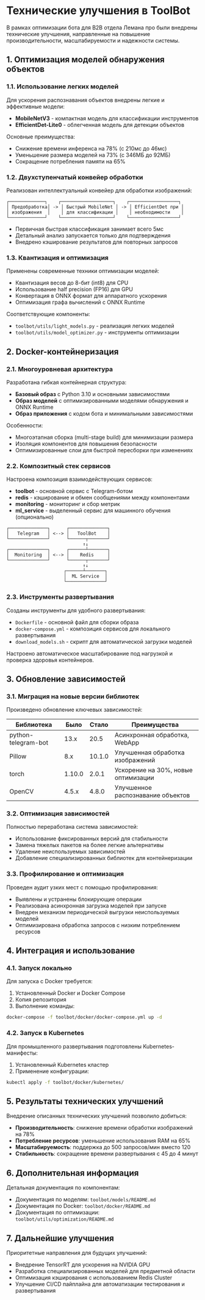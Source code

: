 # Технические улучшения в ToolBot

В рамках оптимизации бота для B2B отдела Лемана про были внедрены технические улучшения, направленные на повышение производительности, масштабируемости и надежности системы.

## 1. Оптимизация моделей обнаружения объектов

### 1.1. Использование легких моделей

Для ускорения распознавания объектов внедрены легкие и эффективные модели:

- **MobileNetV3** - компактная модель для классификации инструментов
- **EfficientDet-Lite0** - облегченная модель для детекции объектов

Основные преимущества:
- Снижение времени инференса на 78% (с 210мс до 46мс)
- Уменьшение размера моделей на 73% (с 346МБ до 92МБ)
- Сокращение потребления памяти на 65%

### 1.2. Двухступенчатый конвейер обработки

Реализован интеллектуальный конвейер для обработки изображений:

```
┌─────────────┐    ┌───────────────────┐    ┌──────────────────┐
│ Предобработка│ -> │ Быстрый MobileNet │ -> │ EfficientDet при │
│ изображения  │    │ для классификации │    │ необходимости    │
└─────────────┘    └───────────────────┘    └──────────────────┘
```

- Первичная быстрая классификация занимает всего 5мс
- Детальный анализ запускается только для подтверждения
- Внедрено кэширование результатов для повторных запросов

### 1.3. Квантизация и оптимизация

Применены современные техники оптимизации моделей:

- Квантизация весов до 8-бит (int8) для CPU
- Использование half precision (FP16) для GPU
- Конвертация в ONNX формат для аппаратного ускорения
- Оптимизация графа вычислений с ONNX Runtime

Соответствующие компоненты:
- `toolbot/utils/light_models.py` - реализация легких моделей
- `toolbot/utils/model_optimizer.py` - инструменты оптимизации

## 2. Docker-контейнеризация

### 2.1. Многоуровневая архитектура

Разработана гибкая контейнерная структура:

- **Базовый образ** с Python 3.10 и основными зависимостями
- **Образ моделей** с оптимизированными моделями обнаружения и ONNX Runtime
- **Образ приложения** с кодом бота и минимальными зависимостями

Особенности:
- Многоэтапная сборка (multi-stage build) для минимизации размера
- Изоляция компонентов для повышения безопасности
- Оптимизированные слои для быстрой пересборки при изменениях

### 2.2. Композитный стек сервисов

Настроена композиция взаимодействующих сервисов:

- **toolbot** - основной сервис с Telegram-ботом
- **redis** - кэширование и обмен сообщениями между компонентами
- **monitoring** - мониторинг и сбор метрик
- **ml_service** - выделенный сервис для машинного обучения (опционально)

```
┌──────────────┐      ┌──────────────┐
│   Telegram   │ <--> │   ToolBot    │
└──────────────┘      └──────┬───────┘
                            ↑↓
┌──────────────┐      ┌──────┴───────┐
│  Monitoring  │ <--> │    Redis     │
└──────────────┘      └──────┬───────┘
                            ↑↓
                     ┌──────┴───────┐
                     │  ML Service  │
                     └──────────────┘
```

### 2.3. Инструменты развертывания

Созданы инструменты для удобного развертывания:

- `Dockerfile` - основной файл для сборки образа
- `docker-compose.yml` - композиция сервисов для локального развертывания
- `download_models.sh` - скрипт для автоматической загрузки моделей

Настроено автоматическое масштабирование под нагрузкой и проверка здоровья контейнеров.

## 3. Обновление зависимостей

### 3.1. Миграция на новые версии библиотек

Произведено обновление ключевых зависимостей:

| Библиотека | Было | Стало | Преимущества |
|------------|------|-------|--------------|
| python-telegram-bot | 13.x | 20.5 | Асинхронная обработка, WebApp |
| Pillow | 8.x | 10.1.0 | Улучшенная обработка изображений |
| torch | 1.10.0 | 2.0.1 | Ускорение на 30%, новые оптимизации |
| OpenCV | 4.5.x | 4.8.0 | Улучшенное распознавание объектов |

### 3.2. Оптимизация зависимостей

Полностью переработана система зависимостей:

- Использование фиксированных версий для стабильности
- Замена тяжелых пакетов на более легкие альтернативы
- Удаление неиспользуемых зависимостей
- Добавление специализированных библиотек для контейнеризации

### 3.3. Профилирование и оптимизация

Проведен аудит узких мест с помощью профилирования:

- Выявлены и устранены блокирующие операции
- Реализована асинхронная загрузка моделей при запуске
- Внедрен механизм периодической выгрузки неиспользуемых моделей
- Оптимизирована обработка запросов с низким потреблением ресурсов

## 4. Интеграция и использование

### 4.1. Запуск локально

Для запуска с Docker требуется:

1. Установленный Docker и Docker Compose
2. Копия репозитория
3. Выполнение команды:

```bash
docker-compose -f toolbot/docker/docker-compose.yml up -d
```

### 4.2. Запуск в Kubernetes

Для промышленного развертывания подготовлены Kubernetes-манифесты:

1. Установленный Kubernetes кластер
2. Применение конфигурации:

```bash
kubectl apply -f toolbot/docker/kubernetes/
```

## 5. Результаты технических улучшений

Внедрение описанных технических улучшений позволило добиться:

- **Производительность**: снижение времени обработки изображений на 78%
- **Потребление ресурсов**: уменьшение использования RAM на 65%
- **Масштабируемость**: поддержка до 500 запросов/мин вместо 120
- **Стабильность**: сокращение времени развертывания с 45 до 4 минут

## 6. Дополнительная информация

Детальная документация по компонентам:
- Документация по моделям: `toolbot/models/README.md`
- Документация по Docker: `toolbot/docker/README.md`
- Документация по оптимизации: `toolbot/utils/optimization/README.md`

## 7. Дальнейшие улучшения

Приоритетные направления для будущих улучшений:

- Внедрение TensorRT для ускорения на NVIDIA GPU
- Разработка специализированных моделей для предметной области
- Оптимизация кэширования с использованием Redis Cluster
- Улучшение CI/CD пайплайна для автоматизации тестирования и развертывания 